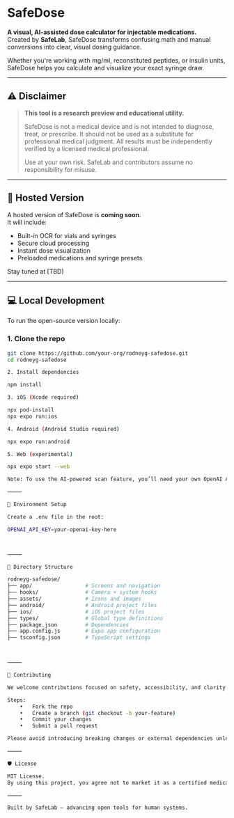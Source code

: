# SafeDose

**A visual, AI-assisted dose calculator for injectable medications.**  
Created by **SafeLab**, SafeDose transforms confusing math and manual conversions into clear, visual dosing guidance.

Whether you're working with mg/ml, reconstituted peptides, or insulin units, SafeDose helps you calculate and visualize your exact syringe draw.

---

## ⚠️ Disclaimer

> **This tool is a research preview and educational utility.**
>
> SafeDose is not a medical device and is not intended to diagnose, treat, or prescribe. It should not be used as a substitute for professional medical judgment. All results must be independently verified by a licensed medical professional.
>
> Use at your own risk. SafeLab and contributors assume no responsibility for misuse.

---

## 🚀 Hosted Version

A hosted version of SafeDose is **coming soon**.  
It will include:
- Built-in OCR for vials and syringes
- Secure cloud processing
- Instant dose visualization
- Preloaded medications and syringe presets

Stay tuned at [TBD)

---

## 💻 Local Development

To run the open-source version locally:

### 1. Clone the repo
```bash
git clone https://github.com/your-org/rodneyg-safedose.git
cd rodneyg-safedose

2. Install dependencies

npm install

3. iOS (Xcode required)

npx pod-install
npx expo run:ios

4. Android (Android Studio required)

npx expo run:android

5. Web (experimental)

npx expo start --web

Note: To use the AI-powered scan feature, you’ll need your own OpenAI API Key.

⸻

🔧 Environment Setup

Create a .env file in the root:

OPENAI_API_KEY=your-openai-key-here



⸻

📁 Directory Structure

rodneyg-safedose/
├── app/                 # Screens and navigation
├── hooks/               # Camera + system hooks
├── assets/              # Icons and images
├── android/             # Android project files
├── ios/                 # iOS project files
├── types/               # Global type definitions
├── package.json         # Dependencies
├── app.config.js        # Expo app configuration
├── tsconfig.json        # TypeScript settings



⸻

🤝 Contributing

We welcome contributions focused on safety, accessibility, and clarity.

Steps:
	•	Fork the repo
	•	Create a branch (git checkout -b your-feature)
	•	Commit your changes
	•	Submit a pull request

Please avoid introducing breaking changes or external dependencies unless necessary.

⸻

🛡 License

MIT License.
By using this project, you agree not to market it as a certified medical device without independent validation and regulatory approval.

⸻

Built by SafeLab — advancing open tools for human systems.

